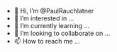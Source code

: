 - 👋 Hi, I’m @PaulRauchlatner
- 👀 I’m interested in ...
- 🌱 I’m currently learning ...
- 💞️ I’m looking to collaborate on ...
- 📫 How to reach me ...

<!---
PaulRauchlatner/PaulRauchlatner is a ✨ special ✨ repository because its `README.md` (this file) appears on your GitHub profile.
You can click the Preview link to take a look at your changes.
--->
